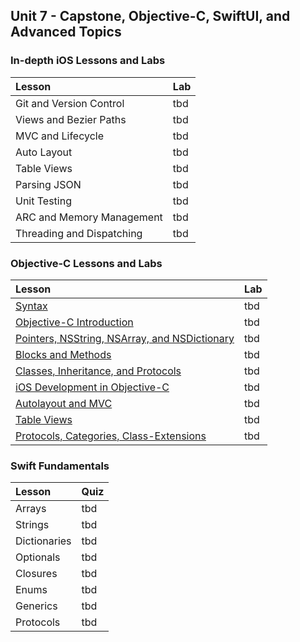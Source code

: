 ## Unit 7 - Capstone, Objective-C, SwiftUI, and Advanced Topics

### In-depth iOS Lessons and Labs

| Lesson | Lab |
|:------|:------|
| Git and Version Control | tbd |
| Views and Bezier Paths | tbd |
| MVC and Lifecycle | tbd |
| Auto Layout | tbd |
| Table Views | tbd |
| Parsing JSON | tbd |
| Unit Testing | tbd |
| ARC and Memory Management | tbd |
| Threading and Dispatching | tbd |

### Objective-C Lessons and Labs 

| Lesson | Lab |
|:------|:------|
| [Syntax](./objc/syntax) | tbd |
| [Objective-C Introduction](./objc/Objective-C_Introduction.md) | tbd |
| [Pointers, NSString, NSArray, and NSDictionary](./objc/Pointers-NSStrings-NSArray-NSDictionary.md) | tbd |
| [Blocks and Methods](./objc/Functions-And-Blocks-In-ObjC.md) | tbd |
| [Classes, Inheritance, and Protocols](./objc/Classes.md) | tbd |
| [iOS Development in Objective-C](./objc/Introduction%20to%20iOS%20Development%20in%20Objective-C.md) | tbd |
| [Autolayout and MVC](./objc/MVC-AutoLayout) | tbd |
| [Table Views](./objc/TableViewIntro) | tbd |
| [Protocols, Categories, Class-Extensions](./objc/Protocols_Categories_Class-Extensions.md) | tbd |

### Swift Fundamentals

| Lesson | Quiz |
|:------|:------|
| Arrays | tbd |
| Strings | tbd |
| Dictionaries | tbd |
| Optionals | tbd |
| Closures | tbd |
| Enums | tbd |
| Generics | tbd |
| Protocols | tbd |
